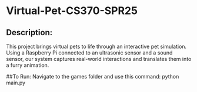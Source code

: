 # Virtual-Pet-CS370-SPR25

## Description:
This project brings virtual pets to life through an interactive pet simulation. Using a Raspberry Pi connected to an ultrasonic sensor and a sound sensor, our system captures real-world interactions and translates them into a furry animation.

##To Run:
Navigate to the games folder and use this command: python main.py
